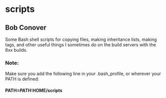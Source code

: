 # scripts
## Bob Conover
Some Bash shell scripts for copying files, making inheritance lists, making tags, and other useful things I sometimes do on the build servers with the 8xx builds.
### Note:
Make sure you add the following line in your .bash_profile, or wherever your PATH is defined:
####   PATH=$PATH:$HOME/scripts
